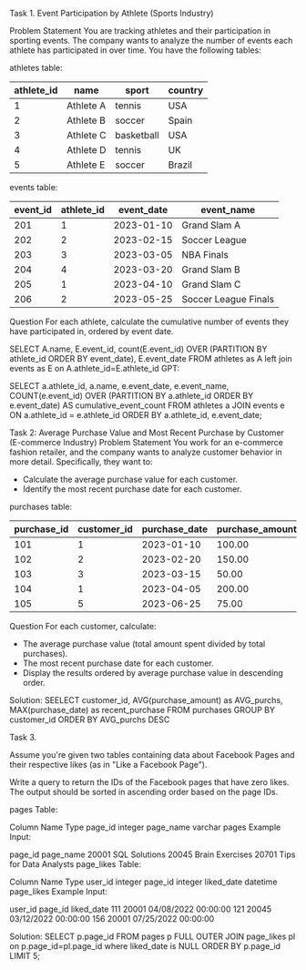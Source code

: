 Task 1. Event Participation by Athlete (Sports Industry)

Problem Statement
You are tracking athletes and their participation in sporting events. The company wants to analyze the number of events each athlete has participated in over time. You have the following tables:

athletes table:

athlete_id | name      | sport       | country
-----------|-----------|-------------|---------
1          | Athlete A | tennis      | USA
2          | Athlete B | soccer      | Spain
3          | Athlete C | basketball  | USA
4          | Athlete D | tennis      | UK
5          | Athlete E | soccer      | Brazil

events table:

event_id  | athlete_id | event_date  | event_name
----------|------------|-------------|----------------
201       | 1          | 2023-01-10  | Grand Slam A
202       | 2          | 2023-02-15  | Soccer League
203       | 3          | 2023-03-05  | NBA Finals
204       | 4          | 2023-03-20  | Grand Slam B
205       | 1          | 2023-04-10  | Grand Slam C
206       | 2          | 2023-05-25  | Soccer League Finals

Question
For each athlete, calculate the cumulative number of events they have participated in, ordered by event date.


SELECT A.name, E.event_id, count(E.event_id) OVER (PARTITION BY athlete_id ORDER BY event_date), E.event_date FROM athletes as A left join events as E on A.athlete_id=E.athlete_id
GPT:

SELECT
    a.athlete_id,
    a.name,
    e.event_date,
    e.event_name,
    COUNT(e.event_id) OVER (PARTITION BY a.athlete_id ORDER BY e.event_date) AS cumulative_event_count
FROM
    athletes a
JOIN
    events e
ON
    a.athlete_id = e.athlete_id
ORDER BY
    a.athlete_id, e.event_date;

Task 2: Average Purchase Value and Most Recent Purchase by Customer (E-commerce Industry)
Problem Statement
You work for an e-commerce fashion retailer, and the company wants to analyze customer behavior in more detail. Specifically, they want to:

- Calculate the average purchase value for each customer.
- Identify the most recent purchase date for each customer.

purchases table:

purchase_id | customer_id | purchase_date | purchase_amount
------------|-------------|---------------|----------------
101         | 1           | 2023-01-10    | 100.00
102         | 2           | 2023-02-20    | 150.00
103         | 3           | 2023-03-15    | 50.00
104         | 1           | 2023-04-05    | 200.00
105         | 5           | 2023-06-25    | 75.00

Question
For each customer, calculate:

- The average purchase value (total amount spent divided by total purchases).
- The most recent purchase date for each customer.
- Display the results ordered by average purchase value in descending order.

Solution:
SEELECT
    customer_id,
    AVG(purchase_amount) as AVG_purchs,
    MAX(purchase_date) as recent_purchase
FROM purchases
GROUP BY customer_id
ORDER BY AVG_purchs DESC


Task 3.

Assume you're given two tables containing data about Facebook Pages and their respective likes (as in "Like a Facebook Page").

Write a query to return the IDs of the Facebook pages that have zero likes. The output should be sorted in ascending order based on the page IDs.

pages Table:

Column Name	Type
page_id	integer
page_name	varchar
pages Example Input:

page_id	page_name
20001	SQL Solutions
20045	Brain Exercises
20701	Tips for Data Analysts
page_likes Table:

Column Name	Type
user_id	integer
page_id	integer
liked_date	datetime
page_likes Example Input:

user_id	page_id	liked_date
111	20001	04/08/2022 00:00:00
121	20045	03/12/2022 00:00:00
156	20001	07/25/2022 00:00:00

Solution:
SELECT
  p.page_id
FROM pages p
FULL OUTER JOIN page_likes pl
  on p.page_id=pl.page_id
where liked_date is NULL
ORDER BY p.page_id
LIMIT 5;
